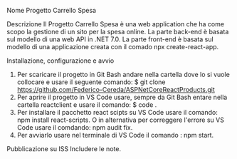 Nome Progetto
Carrello Spesa

Descrizione
Il Progetto Carrello Spesa è una web application che ha come scopo la gestione di un sito per la spesa online.
La parte back-end è basata sul modello di una web API in .NET 7.0.
La parte front-end è basata sul modello di una applicazione creata con il comado npx create-react-app.

Installazione, configurazione e avvio
1. Per scaricare il progetto in Git Bash andare nella cartella dove lo si vuole collocare e usare il seguente comando:
   $ git clone https://github.com/Federico-Cereda/ASPNetCoreReactProducts.git
2. Per aprire il progetto in VS Code usare, sempre da Git Bash entare nella cartella reactclient e usare il comando: $ code .
3. Per installare il pacchetto react scipts su VS Code usare il comando: npm install react-scripts.
   O in alternativa per correggere l'errore su VS Code usare il comdando: npm audit fix.
4. Per avviarlo usare nel terminale di VS Code il comando : npm start.

Pubblicazione su ISS
Includere le note.
